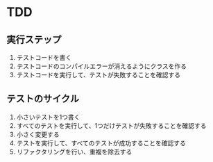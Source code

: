 # TDD

## 実行ステップ
1. テストコードを書く
2. テストコードのコンパイルエラーが消えるようにクラスを作る
3. テストコードを実行して、テストが失敗することを確認する

## テストのサイクル
1. 小さいテストを1つ書く
2. すべてのテストを実行して、1つだけテストが失敗することを確認する
3. 小さく変更する
4. テストを実行して、すべてのテストが成功することを確認する
5. リファクタリングを行い、重複を除去する
